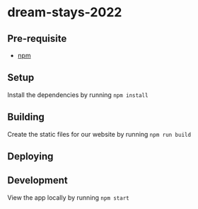 # dream-stays-2022

## Pre-requisite

- [npm](https://phoenixnap.com/kb/install-node-js-npm-on-windows)

## Setup

Install the dependencies by running `npm install`

## Building

Create the static files for our website by running `npm run build`

## Deploying

## Development

View the app locally by running `npm start`
